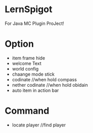 # LernSpigot
For Java MC Plugin ProJect!
# Option
  * item frame hide
  * welcome Text
  * world config
  * chaange mode stick
  * codinate //when hold compass
  * nether codinate //when hold obidain
  * auto item in action bar


# Command
  * locate player //find player

